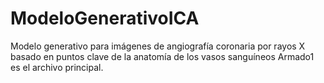# ModeloGenerativoICA
Modelo generativo para imágenes de angiografía coronaria por rayos X basado en puntos clave de la anatomía de los vasos sanguíneos
Armado1 es el archivo principal.
